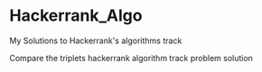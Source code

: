# Hackerrank_Algo
My Solutions to Hackerrank's algorithms track

Compare the triplets hackerrank algorithm track problem solution
